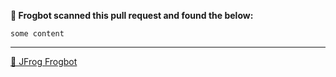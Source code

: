 **🚨 Frogbot scanned this pull request and found the below:**

```
some content
```


---
[🐸 JFrog Frogbot](https://github.com/jfrog/frogbot#readme)